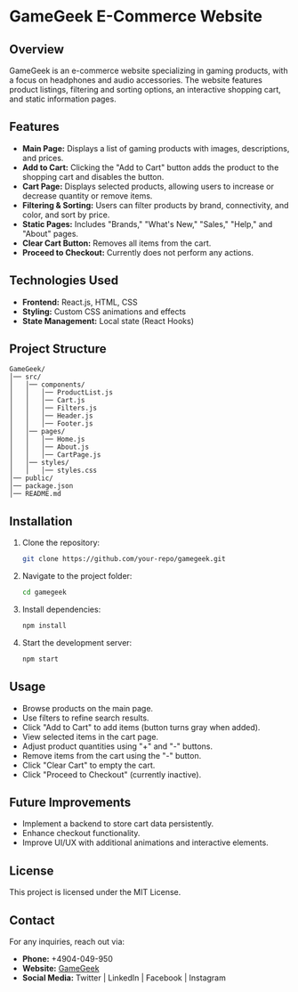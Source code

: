 # GameGeek E-Commerce Website

## Overview
GameGeek is an e-commerce website specializing in gaming products, with a focus on headphones and audio accessories. The website features product listings, filtering and sorting options, an interactive shopping cart, and static information pages.

## Features
- **Main Page:** Displays a list of gaming products with images, descriptions, and prices.
- **Add to Cart:** Clicking the "Add to Cart" button adds the product to the shopping cart and disables the button.
- **Cart Page:** Displays selected products, allowing users to increase or decrease quantity or remove items.
- **Filtering & Sorting:** Users can filter products by brand, connectivity, and color, and sort by price.
- **Static Pages:** Includes "Brands," "What's New," "Sales," "Help," and "About" pages.
- **Clear Cart Button:** Removes all items from the cart.
- **Proceed to Checkout:** Currently does not perform any actions.

## Technologies Used
- **Frontend:** React.js, HTML, CSS
- **Styling:** Custom CSS animations and effects
- **State Management:** Local state (React Hooks)

## Project Structure
```
GameGeek/
│── src/
│   │── components/
│   │   │── ProductList.js
│   │   │── Cart.js
│   │   │── Filters.js
│   │   │── Header.js
│   │   │── Footer.js
│   │── pages/
│   │   │── Home.js
│   │   │── About.js
│   │   │── CartPage.js
│   │── styles/
│   │   │── styles.css
│── public/
│── package.json
│── README.md
```

## Installation
1. Clone the repository:
   ```bash
   git clone https://github.com/your-repo/gamegeek.git
   ```
2. Navigate to the project folder:
   ```bash
   cd gamegeek
   ```
3. Install dependencies:
   ```bash
   npm install
   ```
4. Start the development server:
   ```bash
   npm start
   ```

## Usage
- Browse products on the main page.
- Use filters to refine search results.
- Click "Add to Cart" to add items (button turns gray when added).
- View selected items in the cart page.
- Adjust product quantities using "+" and "-" buttons.
- Remove items from the cart using the "-" button.
- Click "Clear Cart" to empty the cart.
- Click "Proceed to Checkout" (currently inactive).

## Future Improvements
- Implement a backend to store cart data persistently.
- Enhance checkout functionality.
- Improve UI/UX with additional animations and interactive elements.

## License
This project is licensed under the MIT License.

## Contact
For any inquiries, reach out via:
- **Phone:** +4904-049-950
- **Website:** [GameGeek](https://your-website-link.com)
- **Social Media:** Twitter | LinkedIn | Facebook | Instagram
